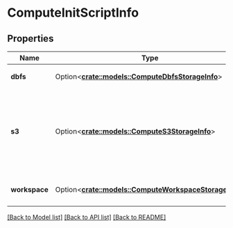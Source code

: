 # ComputeInitScriptInfo

## Properties

Name | Type | Description | Notes
------------ | ------------- | ------------- | -------------
**dbfs** | Option<[**crate::models::ComputeDbfsStorageInfo**](ComputeDbfsStorageInfo.md)> | destination needs to be provided. Eg. `{ \"dbfs\" : { \"destination\" : \"dbfs:/home/cluster_log\" } }` | [optional]
**s3** | Option<[**crate::models::ComputeS3StorageInfo**](ComputeS3StorageInfo.md)> | destination and either the region or endpoint need to be provided. Eg. `{ \"s3\": { \"destination\" : \"s3://cluster_log_bucket/prefix\", \"region\" : \"us-west-2\" } }` Cluster iam role is used to access s3, please make sure the cluster iam role in `instance_profile_arn` has permission to write data to the s3 destination. | [optional]
**workspace** | Option<[**crate::models::ComputeWorkspaceStorageInfo**](ComputeWorkspaceStorageInfo.md)> | destination needs to be provided. Eg. `{ \"workspace\" : { \"destination\" : \"/Users/user1@databricks.com/my-init.sh\" } }` | [optional]

[[Back to Model list]](../README.md#documentation-for-models) [[Back to API list]](../README.md#documentation-for-api-endpoints) [[Back to README]](../README.md)


